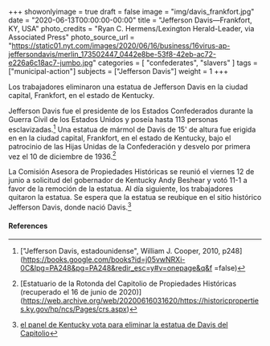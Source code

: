 +++
showonlyimage = true
draft = false
image = "img/davis_frankfort.jpg"
date = "2020-06-13T00:00:00-00:00"
title = "Jefferson Davis—Frankfort, KY, USA"
photo_credits = "Ryan C. Hermens/Lexington Herald-Leader, via Associated Press"
photo_source_url = "https://static01.nyt.com/images/2020/06/16/business/16virus-ap-jeffersondavis/merlin_173502447_0442e8be-53f8-42eb-ac72-e226a6c18ac7-jumbo.jpg"
categories = [ "confederates", "slavers" ]
tags = ["municipal-action"]
subjects = ["Jefferson Davis"]
weight = 1
+++

Los trabajadores eliminaron una estatua de Jefferson Davis en la ciudad capital, Frankfort, en el estado de Kentucky.

<!--more-->

Jefferson Davis fue el presidente de los Estados Confederados durante la Guerra Civil de los Estados Unidos y poseía hasta 113 personas esclavizadas.[^1] Una estatua de mármol de Davis de 15' de altura fue erigida en en la ciudad capital, Frankfort, en el estado de Kentucky, bajo el patrocinio de las Hijas Unidas de la Confederación y desvelo por primera vez el 10 de diciembre de 1936.[^2]

La Comisión Asesora de Propiedades Históricas se reunió el viernes 12 de junio a solicitud del gobernador de Kentucky Andy Beshear y votó 11-1 a favor de la remoción de la estatua. Al día siguiente, los trabajadores quitaron la estatua. Se espera que la estatua se reubique en el sitio histórico Jefferson Davis, donde nació Davis.[^3]

#### References

[^1]: ["Jefferson Davis, estadounidense", William J. Cooper, 2010, p248](https://books.google.com/books?id=j05vwNRXi-0C&lpg=PA248&pg=PA248&redir_esc=y#v=onepage&q&f =false)

[^2]: [Estatuario de la Rotonda del Capitolio de Propiedades Históricas (recuperado el 16 de junio de 2020)] (https://web.archive.org/web/20200616031620/https://historicproperties.ky.gov/hp/ncs/Pages/crs.aspx)

[^3]: [el panel de Kentucky vota para eliminar la estatua de Davis del Capitolio](https://apnews.com/c6ca2b1add0ab6806a877dec578d5178)
